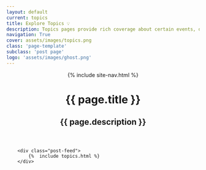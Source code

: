 ```yaml
---
layout: default
current: topics
title: Explore Topics 💡
description: Topics pages provide rich coverage about certain events, discussions and information. Each topic's page delivers a wide range of articles, photos, video, and more..
navigation: True
cover: assets/images/topics.png
class: 'page-template'
subclass: 'post page'
logo: 'assets/images/ghost.png'
---
```


<header class="site-header outer" style="background-image: url({{ site.baseurl }}{% if page.cover %}{{ page.cover }}{% else %}{{ site.cover }}{% endif %}">
    <div class="inner">
    	{% include site-nav.html %}
        <div class="site-header-content">
            <h1 class="site-title">{{ page.title }}</h1>
            <h2 class="site-description">{{ page.description }}</h2>
        </div>
    </div>
</header>

<main id="site-main" class="site-main outer" role="main">

        <div class="post-feed">
            {%  include topics.html %}
        </div>

</main>
